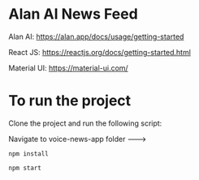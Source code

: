 # Alan AI News Feed

Alan AI: https://alan.app/docs/usage/getting-started

React JS: https://reactjs.org/docs/getting-started.html

Material UI: https://material-ui.com/


# To run the project

Clone the project and run the following script:

Navigate to voice-news-app folder --->

`npm install`


`npm start`